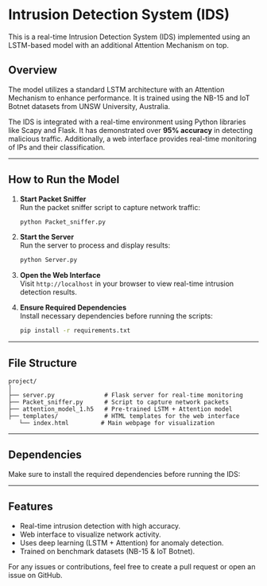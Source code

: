 # Intrusion Detection System (IDS)

This is a real-time Intrusion Detection System (IDS) implemented using an LSTM-based model with an additional Attention Mechanism on top.

## Overview

The model utilizes a standard LSTM architecture with an Attention Mechanism to enhance performance. It is trained using the NB-15 and IoT Botnet datasets from UNSW University, Australia.

The IDS is integrated with a real-time environment using Python libraries like Scapy and Flask. It has demonstrated over **95% accuracy** in detecting malicious traffic. Additionally, a web interface provides real-time monitoring of IPs and their classification.

---

## How to Run the Model

1. **Start Packet Sniffer**  
   Run the packet sniffer script to capture network traffic:  
   ```sh
   python Packet_sniffer.py
   ```

2. **Start the Server**  
   Run the server to process and display results:  
   ```sh
   python Server.py
   ```

3. **Open the Web Interface**  
   Visit `http://localhost` in your browser to view real-time intrusion detection results.

4. **Ensure Required Dependencies**  
   Install necessary dependencies before running the scripts:
   ```sh
   pip install -r requirements.txt
   ```

---

## File Structure

```
project/
│
├── server.py              # Flask server for real-time monitoring
├── Packet_sniffer.py      # Script to capture network packets
├── attention_model_1.h5   # Pre-trained LSTM + Attention model
├── templates/             # HTML templates for the web interface
   └── index.html         # Main webpage for visualization
```

---

## Dependencies
Make sure to install the required dependencies before running the IDS:


---

## Features
- Real-time intrusion detection with high accuracy.
- Web interface to visualize network activity.
- Uses deep learning (LSTM + Attention) for anomaly detection.
- Trained on benchmark datasets (NB-15 & IoT Botnet).

For any issues or contributions, feel free to create a pull request or open an issue on GitHub.

